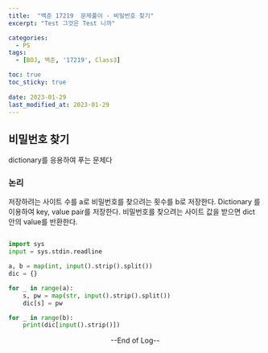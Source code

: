 ```yaml
---
title:  "백준 17219  문제풀이 - 비밀번호 찾기" 
excerpt: "Test 그것은 Test 니까"

categories:
  - PS
tags:
  - [BOJ, 백준, '17219', Class3]

toc: true
toc_sticky: true
 
date: 2023-01-29
last_modified_at: 2023-01-29
---
```


## 비밀번호 찾기

dictionary를 응용하여 푸는 문제다

### 논리

저장하려는 사이트 수를 a로 비밀번호를 찾으려는 횟수를 b로 저장한다.
Dictionary 를 이용하여 key, value pair를 저장한다.
비밀번호를 찾으려는 사이트 값을 받으면 dict 안의 value를 반환한다.


```python

import sys
input = sys.stdin.readline

a, b = map(int, input().strip().split())
dic = {}

for _ in range(a):
    s, pw = map(str, input().strip().split())
    dic[s] = pw 

for _ in range(b):
    print(dic[input().strip()])

```

<center> --End of Log-- </center>

